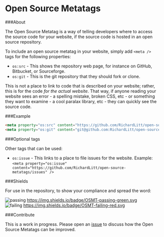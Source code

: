 # Open Source Metatags

###About

The Open Source Metatag is a way of telling developers where to access the source code for your website, if the source code is hosted in an open source repository. 

To include an open source metatag in your website, simply add `<meta />` tags for the following properties:

* `os:src` - This shows the repository web page, for instance on GitHub, Bitbucket, or Sourceforge.
* `os:git` - This is the git repository that they should fork or clone. 

This is not a place to link to code that is described on your website; rather, this is for the code _for the actual website_. That way, if anyone reading your website sees an error - a spelling mistake, broken CSS, etc - or something they want to examine - a cool paralax library, etc - they can quickly see the source code. 

###Example

```html
<meta property="os:src" content="https://github.com/RichardLitt/open-source-metatags" />
<meta property="os:git" content="git@github.com:RichardLitt/open-source-metatags.git" />
```

###Optional tags

Other tags that can be used:

* `os:issue` - This links to a place to file issues for the website. Example: `<meta property="os:issue" content="https://github.com/RichardLitt/open-source-metatags/issues" />` 

###Shields

For use in the repository, to show your compliance and spread the word:

![passing](https://img.shields.io/badge/OSMT-passing-green.svg) https://img.shields.io/badge/OSMT-passing-green.svg  
![failing](https://img.shields.io/badge/OSMT-failing-red.svg) https://img.shields.io/badge/OSMT-failing-red.svg

###Contribute

This is a work in progress. Please open an [issue](https://github.com/RichardLitt/open-source-metatags/issues) to discuss how the Open Source Metatags can be improved. 
